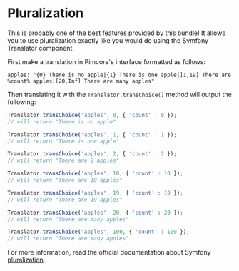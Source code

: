 Pluralization
=============

This is probably one of the best features provided by this bundle! It allows you to use pluralization exactly like you
would do using the Symfony Translator component.

First make a translation in Pimcore's interface formatted as follows:

``` text
apples: "{0} There is no apple|{1} There is one apple|]1,19] There are %count% apples|[20,Inf] There are many apples"
```

Then translating it with the `Translator.transChoice()` method will output the following:

``` js
Translator.transChoice('apples', 0, { 'count' : 0 });
// will return "There is no apple"

Translator.transChoice('apples', 1, { 'count' : 1 });
// will return "There is one apple"

Translator.transChoice('apples', 2, { 'count' : 2 });
// will return "There are 2 apples"

Translator.transChoice('apples', 10, { 'count' : 10 });
// will return "There are 10 apples"

Translator.transChoice('apples', 19, { 'count' : 19 });
// will return "There are 19 apples"

Translator.transChoice('apples', 20, { 'count' : 20 });
// will return "There are many apples"

Translator.transChoice('apples', 100, { 'count' : 100 });
// will return "There are many apples"
```

For more information, read the official documentation about Symfony
[pluralization](https://symfony.com/doc/current/translation.html#pluralization).
